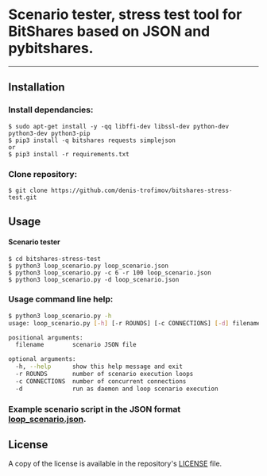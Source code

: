 # Scenario tester, stress test tool for BitShares based on JSON and pybitshares.

---

## Installation

### Install dependancies:
    $ sudo apt-get install -y -qq libffi-dev libssl-dev python-dev python3-dev python3-pip
    $ pip3 install -q bitshares requests simplejson
    or
    $ pip3 install -r requirements.txt

### Clone repository:
    $ git clone https://github.com/denis-trofimov/bitshares-stress-test.git

## Usage
#### Scenario tester
    $ cd bitshares-stress-test
    $ python3 loop_scenario.py loop_scenario.json
    $ python3 loop_scenario.py -c 6 -r 100 loop_scenario.json
    $ python3 loop_scenario.py -d loop_scenario.json

### Usage command line help:
```sh
$ python3 loop_scenario.py -h
usage: loop_scenario.py [-h] [-r ROUNDS] [-c CONNECTIONS] [-d] filename

positional arguments:
  filename        scenario JSON file

optional arguments:
  -h, --help      show this help message and exit
  -r ROUNDS       number of scenario execution loops
  -c CONNECTIONS  number of concurrent connections
  -d              run as daemon and loop scenario execution
```

### Example scenario script in the JSON format [loop_scenario.json](loop_scenario.json).

## License

A copy of the license is available in the repository's
[LICENSE](LICENSE) file.
